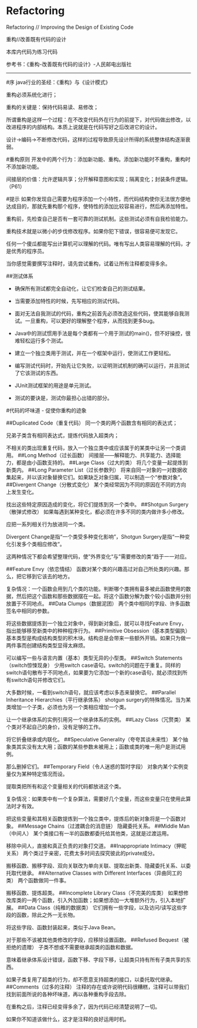 # Refactoring
Refactoring // Improving the Design of Existing Code   

重构//改善既有代码的设计

本库内代码为练习代码

参考书：《重构-改善既有代码的设计》-人民邮电出版社

------------------------------------------------------------

#序
java行业的圣经：《重构》与《设计模式》

重构必须系统化进行；

重构的关键是：保持代码易读、易修改；

所谓重构是这样一个过程：在不改变代码外在行为的前提下，对代码做出修改，以改进程序的内部结构。本质上说就是在代码写好之后改进它的设计。

设计->编码->不断修改代码，这样的过程导致原先设计所得的系统整体结构逐渐衰弱。

#重构原则
开发中的两个行为：添加新功能、重构。添加新功能时不重构，重构时不添加新功能。

间接层的价值：允许逻辑共享；分开解释意图和实现；隔离变化；封装条件逻辑。（P61）

#提示
如果你发现自己需要为程序添加一个小特性，而代码结构使你无法很方便地达成目的，那就先重构那个程序，使特性的添加比较容易进行，然后再添加特性。

重构前，先检查自己是否有一套可靠的测试机制。这些测试必须有自我检验能力。

重构技术就是以微小的步伐修改程序。如果你犯下错误，很容易便可发现它。

任何一个傻瓜都能写出计算机可以理解的代码。唯有写出人类容易理解的代码，才是优秀的程序员。

当你感觉需要撰写注释时，请先尝试重构，试着让所有注释都变得多余。

##测试体系

*   确保所有测试都完全自动化，让它们检查自己的测试结果。

*   当需要添加特性的时候，先写相应的测试代码。

*   面对无法自我测试的代码，重构之前首先必须改造这些代码，使其能够自我测试。一旦重构，可以更好的理解整个程序，从而找到更多bug。

*   Java中的测试惯用手法是每个类都有一个用于测试的main()，但不好操控，很难轻松运行多个测试。

*   建立一个独立类用于测试，并在一个框架中运行，使测试工作更轻松。

*   编写测试代码时，开始先让它失败，以证明测试机制的确可以运行，并且测试了它该测试的东西。

*   JUnit测试框架的用途是单元测试。

*   测试的要诀是，测试你最担心出错的部分。

#代码的坏味道 - 促使你重构的迹象

##Duplicated Code（重复代码）
同一个类的两个函数含有相同的表达式；

兄弟子类含有相同表达式，提炼代码放入超类内；

不相关的类出现重复代码，放入一个独立类中或应该属于的某类中让另一个类调用。
##Long Method（过长函数）
间接层——解释能力、共享能力、选择能力，都是由小函数支持的。
##Large Class（过大的类）
将几个变量一起提炼到新类内。
##Long Parameter List（过长参数列）
将来自同一对象的一对数据收集起来，并以该对象替换它们。如果缺乏对象归属，可以制造一个“参数对象”。
##Divergent Change（分散式变化）
某个类经常因为不同的原因在不同的方向上发生变化。

找出这些特定原因造成的变化，将它们提炼到另一个类中。
##Shotgun Surgery（散弹式修改）
如果每遇到某种变化，都必须在许多不同的类内做许多小修改。

应把一系列相关行为放进同一个类。

Divergent Change是指“一个类受多种变化影响”，Shotgun Surgery是指“一种变化引发多个类相应修改“。

这两种情况下都会希望整理代码，使”外界变化“与”需要修改的类“趋于一一对应。

##Feature Envy（依恋情结）
函数对某个类的兴趣高过对自己所处类的兴趣。那么，把它移到它该去的地方。

复杂情况：一个函数会用到几个类的功能。判断哪个类拥有最多被此函数使用的数据，然后把这个函数和那些数据摆在一起。将这个函数分解为数个较小函数并分别放置于不同地点。
##Data Clumps（数据泥团）
两个类中相同的字段、许多函数签名中相同的参数。

将这些数据提炼到一个独立对象中，得到新对象后，就可以寻找Feature Envy，指出能够移至新类中的种种程序行为。
##Primitive Obsession（基本类型偏执）
基本类型是构成结构类型的积木块。结构总是会带来一些额外开销。如果只为做一两件事而创建结构类型显得太麻烦。

可以编写一些与语言内置（基本）类型无异的小型类。
##Switch Statements（switch惊悚现身）
少用switch case语句。switch的问题在于重复。同样的switch语句散布于不同地点，如果要为它添加一个新的case语句，就必须找到所有switch语句并修改它们。

大多数时候，一看到switch语句，就应该考虑以多态来替换它。
##Parallel Inheritance Hierarchies（平行继承体系）
shotgun surgery的特殊情况。当为某类增加一个子类，必须也为另一个类相应增加一个类。

让一个继承体系的实例引用另一个继承体系的实例。
##Lazy Class（冗赘类）
某个类对不起自己的身价，没有足够的工作。

将它折叠继承或内联化。
##Speculative Generality（夸夸其谈未来性）
某个抽象类其实没有太大用；函数的某些参数未被用上；函数或类的唯一用户是测试用例。

那么删掉它们。
##Temporary Field（令人迷惑的暂时字段）
对象内某个实例变量仅为某种特定情况而设。

提取类把所有和这个变量相关的代码都放进这个类。

复杂情况：如果类中有一个复杂算法，需要好几个变量，而这些变量只在使用此算法时才有效。

把这些变量和其相关函数提炼到一个独立类中，提炼后的新对象将是一个函数对象。
##Message Chains（过渡耦合的消息链）
隐藏委托关系。
##Middle Man（中间人）
某个类接口有一半的函数都委托给其他类，这就是过渡运用。

移除中间人，直接和真正负责的对象打交道。
##Inappropriate Intimacy（狎昵关系）
两个类过于亲密，花费太多时间去探究彼此的private成分。

搬移函数、搬移字段、双向关联改为单向关联、提取出新类、隐藏委托关系、以委托取代继承。
##Alternative Classes with Different Interfaces（异曲同工的类）
两个函数做同一件事。

搬移函数、提炼超类。
##Incomplete Library Class（不完美的库类）
如果想修改库类的一两个函数，引入外加函数；如果想添加一大堆额外行为，引入本地扩展。
##Data Class（纯稚的数据类）
它们拥有一些字段，以及访问/读写这些字段的函数，除此之外一无长物。

将这些字段、函数封装起来，类似于Java Bean。

对于那些不该被其他类修改的字段，应移除设置函数。
##Refused Bequest（被拒绝的遗赠）
子类不想或不需要继承超类的函数和数据。

意味着继承体系设计错误，函数下移、字段下移，让超类只持有所有子类共享的东西。

如果子类复用了超类的行为，却不愿意支持超类的接口，以委托取代继承。
##Comments（过多的注释）
注释的存在或许说明代码很糟糕，注释可以带我们找到前面所说的各种坏味道，再以各种重构手段去除。

在重构之后，注释已经变得多余了，因为代码已经清楚说明了一切。

如果你不知道该做什么，这才是注释的良好运用时机。

